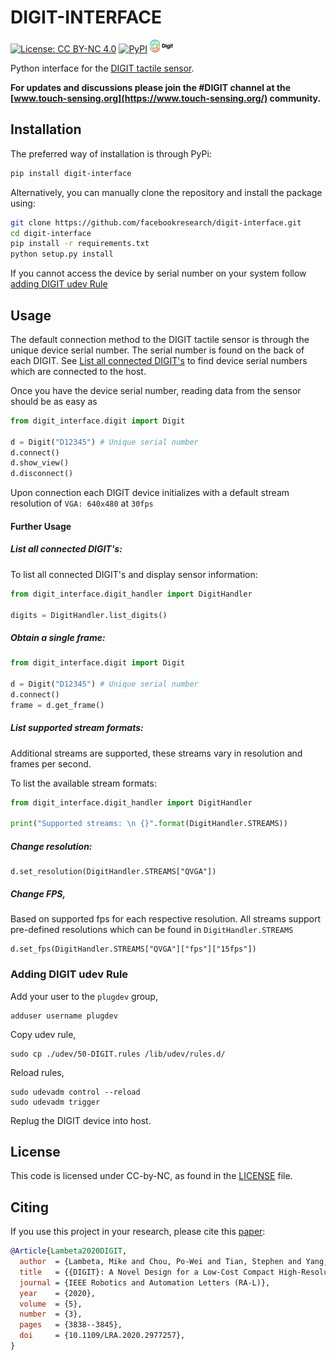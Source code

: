 # DIGIT-INTERFACE

[![License: CC BY-NC 4.0](https://img.shields.io/badge/License-CC%20BY--NC%204.0-lightgrey.svg)](LICENSE)
[![PyPI](https://img.shields.io/pypi/v/digit-interface)](https://pypi.org/project/digit-interface/)
<a href="https://digit.ml/">
<img height="20" src="/docs/digit-logo.svg" alt="DIGIT-logo" />
</a>

Python interface for the [DIGIT tactile sensor](https://digit.ml).

**For updates and discussions please join the #DIGIT channel at the [www.touch-sensing.org](https://www.touch-sensing.org/) community.**

## Installation

The preferred way of installation is through PyPi:

```bash
pip install digit-interface
```

Alternatively, you can manually clone the repository and install the package using:

```bash
git clone https://github.com/facebookresearch/digit-interface.git 
cd digit-interface
pip install -r requirements.txt
python setup.py install
```

If you cannot access the device by serial number on your system follow [adding DIGIT udev Rule](#adding-digit-udev-rule)

## Usage
The default connection method to the DIGIT tactile sensor is through the unique device serial number. The serial number
is found on the back of each DIGIT.
See [List all connected DIGIT's](#list-all-connected-digits) to find device serial numbers which are connected to the 
host.

Once you have the device serial number, reading data from the sensor should be as easy as
```python
from digit_interface.digit import Digit
 
d = Digit("D12345") # Unique serial number
d.connect()
d.show_view()
d.disconnect()
```

Upon connection each DIGIT device initializes with a default stream resolution of ```VGA: 640x480``` at ```30fps```

#### Further Usage
##### List all connected DIGIT's:
To list all connected DIGIT's and display sensor information:
```python
from digit_interface.digit_handler import DigitHandler

digits = DigitHandler.list_digits()
```

##### Obtain a single frame:
```python
from digit_interface.digit import Digit

d = Digit("D12345") # Unique serial number
d.connect()
frame = d.get_frame()
```

##### List supported stream formats:
Additional streams are supported, these streams vary in resolution and frames per second. 

To list the available stream formats:
```python
from digit_interface.digit_handler import DigitHandler

print("Supported streams: \n {}".format(DigitHandler.STREAMS))
```

##### Change resolution:
```
d.set_resolution(DigitHandler.STREAMS["QVGA"])
```

##### Change FPS, 
Based on supported fps for each respective resolution. All streams support pre-defined resolutions which can 
be found in ```DigitHandler.STREAMS```
```
d.set_fps(DigitHandler.STREAMS["QVGA"]["fps"]["15fps"])
```

### Adding DIGIT udev Rule
Add your user to the ```plugdev``` group,

```
adduser username plugdev
```

Copy udev rule,

```
sudo cp ./udev/50-DIGIT.rules /lib/udev/rules.d/
```

Reload rules,

```
sudo udevadm control --reload
sudo udevadm trigger
```
 
Replug the DIGIT device into host.

## License
This code is licensed under CC-by-NC, as found in the [LICENSE](LICENSE) file.

## Citing
If you use this project in your research, please cite this [paper](https://arxiv.org/abs/2005.14679):

```BibTeX
@Article{Lambeta2020DIGIT,
  author  = {Lambeta, Mike and Chou, Po-Wei and Tian, Stephen and Yang, Brian and Maloon, Benjamin and Victoria Rose Most and Stroud, Dave and Santos, Raymond and Byagowi, Ahmad and Kammerer, Gregg and Jayaraman, Dinesh and Calandra, Roberto},
  title   = {{DIGIT}: A Novel Design for a Low-Cost Compact High-Resolution Tactile Sensor with Application to In-Hand Manipulation},
  journal = {IEEE Robotics and Automation Letters (RA-L)},
  year    = {2020},
  volume  = {5},
  number  = {3},
  pages   = {3838--3845},
  doi     = {10.1109/LRA.2020.2977257},
}
```

